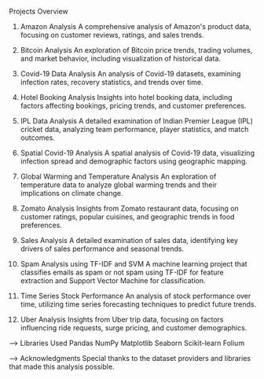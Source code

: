 Projects Overview

1) Amazon Analysis
A comprehensive analysis of Amazon's product data, focusing on customer reviews, ratings, and sales trends.


2) Bitcoin Analysis
An exploration of Bitcoin price trends, trading volumes, and market behavior, including visualization of historical data.


3) Covid-19 Data Analysis
An analysis of Covid-19 datasets, examining infection rates, recovery statistics, and trends over time.


4) Hotel Booking Analysis
Insights into hotel booking data, including factors affecting bookings, pricing trends, and customer preferences.


5) IPL Data Analysis
A detailed examination of Indian Premier League (IPL) cricket data, analyzing team performance, player statistics, and match outcomes.


6) Spatial Covid-19 Analysis
A spatial analysis of Covid-19 data, visualizing infection spread and demographic factors using geographic mapping.


7) Global Warming and Temperature Analysis
An exploration of temperature data to analyze global warming trends and their implications on climate change.


8) Zomato Analysis
Insights from Zomato restaurant data, focusing on customer ratings, popular cuisines, and geographic trends in food preferences.


9) Sales Analysis
A detailed examination of sales data, identifying key drivers of sales performance and seasonal trends.


10) Spam Analysis using TF-IDF and SVM
A machine learning project that classifies emails as spam or not spam using TF-IDF for feature extraction and Support Vector Machine for classification.


11) Time Series Stock Performance
An analysis of stock performance over time, utilizing time series forecasting techniques to predict future trends.


12) Uber Analysis
Insights from Uber trip data, focusing on factors influencing ride requests, surge pricing, and customer demographics.


--> Libraries Used
Pandas
NumPy
Matplotlib
Seaborn
Scikit-learn
Folium

--> Acknowledgments
Special thanks to the dataset providers and libraries that made this analysis possible.
